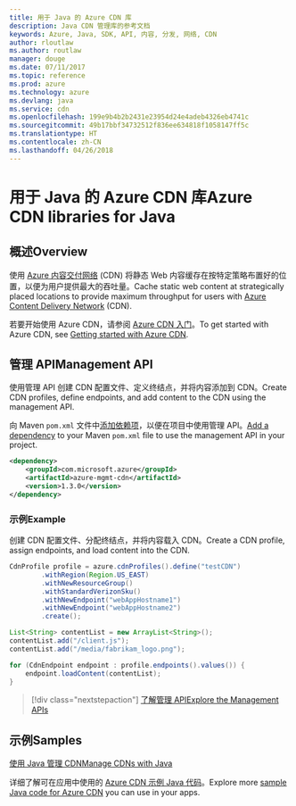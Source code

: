 ```yaml
---
title: 用于 Java 的 Azure CDN 库
description: Java CDN 管理库的参考文档
keywords: Azure, Java, SDK, API, 内容, 分发, 网络, CDN
author: rloutlaw
ms.author: routlaw
manager: douge
ms.date: 07/11/2017
ms.topic: reference
ms.prod: azure
ms.technology: azure
ms.devlang: java
ms.service: cdn
ms.openlocfilehash: 199e9b4b2b2431e23954d24e4adeb4326eb4741c
ms.sourcegitcommit: 49b17bbf34732512f836ee634818f1058147ff5c
ms.translationtype: HT
ms.contentlocale: zh-CN
ms.lasthandoff: 04/26/2018
---
```

# <a name="azure-cdn-libraries-for-java"></a><span data-ttu-id="d6f9c-104">用于 Java 的 Azure CDN 库</span><span class="sxs-lookup"><span data-stu-id="d6f9c-104">Azure CDN libraries for Java</span></span>

## <a name="overview"></a><span data-ttu-id="d6f9c-105">概述</span><span class="sxs-lookup"><span data-stu-id="d6f9c-105">Overview</span></span>

<span data-ttu-id="d6f9c-106">使用 [Azure 内容交付网络](/azure/cdn/cdn-overview) (CDN) 将静态 Web 内容缓存在按特定策略布置好的位置，以便为用户提供最大的吞吐量。</span><span class="sxs-lookup"><span data-stu-id="d6f9c-106">Cache static web content at strategically placed locations to provide maximum throughput for users with [Azure Content Delivery Network](/azure/cdn/cdn-overview) (CDN).</span></span>

<span data-ttu-id="d6f9c-107">若要开始使用 Azure CDN，请参阅 [Azure CDN 入门](/azure/cdn/cdn-create-new-endpoint)。</span><span class="sxs-lookup"><span data-stu-id="d6f9c-107">To get started with Azure CDN, see [Getting started with Azure CDN](/azure/cdn/cdn-create-new-endpoint).</span></span>

## <a name="management-api"></a><span data-ttu-id="d6f9c-108">管理 API</span><span class="sxs-lookup"><span data-stu-id="d6f9c-108">Management API</span></span>

<span data-ttu-id="d6f9c-109">使用管理 API 创建 CDN 配置文件、定义终结点，并将内容添加到 CDN。</span><span class="sxs-lookup"><span data-stu-id="d6f9c-109">Create CDN profiles, define endpoints, and add content to the CDN using the management API.</span></span>

<span data-ttu-id="d6f9c-110">向 Maven `pom.xml` 文件中[添加依赖项](https://maven.apache.org/guides/getting-started/index.html#How_do_I_use_external_dependencies)，以便在项目中使用管理 API。</span><span class="sxs-lookup"><span data-stu-id="d6f9c-110">[Add a dependency](https://maven.apache.org/guides/getting-started/index.html#How_do_I_use_external_dependencies) to your Maven `pom.xml` file to use the management API in your project.</span></span>

```XML
<dependency>
    <groupId>com.microsoft.azure</groupId>
    <artifactId>azure-mgmt-cdn</artifactId>
    <version>1.3.0</version>
</dependency>
```   

### <a name="example"></a><span data-ttu-id="d6f9c-111">示例</span><span class="sxs-lookup"><span data-stu-id="d6f9c-111">Example</span></span>

<span data-ttu-id="d6f9c-112">创建 CDN 配置文件、分配终结点，并将内容载入 CDN。</span><span class="sxs-lookup"><span data-stu-id="d6f9c-112">Create a CDN profile, assign endpoints, and load content into the CDN.</span></span>

```java
CdnProfile profile = azure.cdnProfiles().define("testCDN")
        .withRegion(Region.US_EAST)
        .withNewResourceGroup()
        .withStandardVerizonSku()
        .withNewEndpoint("webAppHostname1")
        .withNewEndpoint("webAppHostname2")
        .create();

List<String> contentList = new ArrayList<String>();
contentList.add("/client.js");
contentList.add("/media/fabrikam_logo.png");

for (CdnEndpoint endpoint : profile.endpoints().values()) {
    endpoint.loadContent(contentList);
}
```

> [!div class="nextstepaction"]
> [<span data-ttu-id="d6f9c-113">了解管理 API</span><span class="sxs-lookup"><span data-stu-id="d6f9c-113">Explore the Management APIs</span></span>](/java/api/overview/azure/cdn/management)

## <a name="samples"></a><span data-ttu-id="d6f9c-114">示例</span><span class="sxs-lookup"><span data-stu-id="d6f9c-114">Samples</span></span>

[<span data-ttu-id="d6f9c-115">使用 Java 管理 CDN</span><span class="sxs-lookup"><span data-stu-id="d6f9c-115">Manage CDNs with Java</span></span>](https://github.com/Azure-Samples/cdn-java-manage-cdn)

<span data-ttu-id="d6f9c-116">详细了解可在应用中使用的 [Azure CDN 示例 Java 代码](https://azure.microsoft.com/resources/samples/?platform=java&term=cdn)。</span><span class="sxs-lookup"><span data-stu-id="d6f9c-116">Explore more [sample Java code for Azure CDN](https://azure.microsoft.com/resources/samples/?platform=java&term=cdn) you can use in your apps.</span></span>